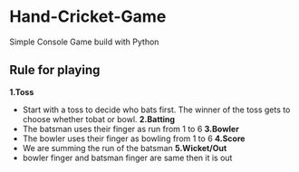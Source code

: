 # Hand-Cricket-Game
Simple Console Game build with Python

## Rule for playing
 **1.Toss**
* Start with a toss to decide who bats first. The winner of the toss gets to choose whether tobat or bowl.
 **2.Batting**
* The batsman uses their finger as run from 1 to 6
 **3.Bowler**
* The bowler uses their finger as bowling from 1 to 6
 **4.Score**
* We are summing the run of the batsman
 **5.Wicket/Out**
* bowler finger and batsman finger are same then it is out
